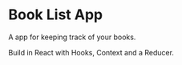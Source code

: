 # Book List App

A app for keeping track of your books.

Build in React with Hooks, Context and a Reducer.
